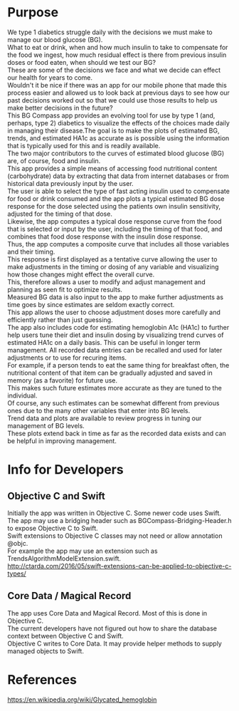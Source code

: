 # Purpose
We type 1 diabetics struggle daily with the decisions we must make to manage our blood glucose (BG).  
What to eat or drink, when and how much insulin to take to compensate for the food we ingest, how much residual effect is there from previous insulin doses or food eaten, when should we test our BG?  
These are some of the decisions we face and what we decide can effect our health for years to come.  
Wouldn't it be nice if there was an app for our mobile phone that made this process easier and allowed us to look back at previous days to see how our past decisions worked out so that we could use those results to help us make better decisions in the future?  
This BG Compass app provides an evolving tool for use by type 1 (and, perhaps, type 2) diabetics to visualize the effects of the choices made daily in managing their disease.The goal is to make the plots of estimated BG, trends, and estimated HA1c as accurate as is possible using the information that is typically used for this and is readily available.  
The two major contributors to the curves of estimated blood glucose (BG) are, of course, food and insulin.  
This app provides a simple means of accessing food nutritional content (carbohydrate) data by extracting that data from internet databases or from historical data previously input by the user.  
The user is able to select the type of fast acting insulin used to compensate for food or drink consumed and the app plots a typical estimated BG dose response for the dose selected using the patients own insulin sensitivity, adjusted for the timing of that dose.  
Likewise, the app computes a typical dose response curve from the food that is selected or input by the user, including the timing of that food, and combines that food dose response with the insulin dose response.  
Thus, the app computes a composite curve that includes all those variables and their timing.  
This response is first displayed as a tentative curve allowing the user to make adjustments in the timing or dosing of any variable and visualizing how those changes might effect the overall curve.  
This, therefore allows a user to modify and adjust management and planning as seen fit to optimize results.  
Measured BG data is also input to the app to make further adjustments as time goes by since estimates are seldom exactly correct.  
This app allows the user to choose adjustment doses more carefully and efficiently rather than just guessing.  
The app also includes code for estimating hemoglobin A1c (HA1c) to further help users tune their diet and insulin dosing by visualizing trend curves of estimated HA1c on a daily basis.  This can be useful in longer term management.
All recorded data entries can be recalled and used for later adjustments or to use for recuring items.  
For example, if a person tends to eat the same thing for breakfast often, the nutritional content of that item can be gradually adjusted and saved in memory (as a favorite) for future use.  
This makes such future estimates more accurate as they are tuned to the individual.  
Of course, any such estimates can be somewhat different from previous ones due to the many other variables that enter into BG levels.  
Trend data and plots are available to review progress in tuning our management of BG levels.  
These plots extend back in time as far as the recorded data exists and can be helpful in improving management.  

# Info for Developers

## Objective C and Swift
Initially the app was written in Objective C. Some newer code uses Swift.  
The app may use a bridging header such as BGCompass-Bridging-Header.h to expose Objective C to Swift.  
Swift extensions to Objective C classes may not need or allow annotation @objc.  
For example the app may use an extension such as TrendsAlgorithmModelExtension.swift.  
http://ctarda.com/2016/05/swift-extensions-can-be-applied-to-objective-c-types/  

## Core Data / Magical Record
The app uses Core Data and Magical Record. Most of this is done in Objective C.  
The current developers have not figured out how to share the database context between Objective C and Swift.  
Objective C writes to Core Data. It may provide helper methods to supply managed objects to Swift.  

# References
https://en.wikipedia.org/wiki/Glycated_hemoglobin

